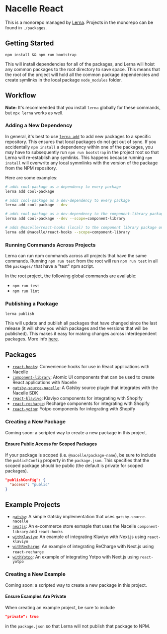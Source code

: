 # Nacelle React

This is a monorepo managed by [Lerna](https://github.com/lerna/lerna). Projects in the monorepo can be found in `./packages`.

## Getting Started

```
npm install && npm run bootstrap
```

This will install dependencies for all of the packages, and Lerna will hoist any common packages to the root directory to save space. This means that the root of the project will hold all the common package dependencies and create symlinks in the local package `node_modules` folder.

## Workflow

**Note:** It's recommended that you install `lerna` globally for these commands, but `npx lerna` works as well.

### Adding a New Dependency

In general, it's best to use [`lerna add`](https://github.com/lerna/lerna/tree/master/commands/add#readme) to add new packages to a specific repository. This ensures that local packages do not get out of sync. If you accidentally `npm install` a dependency within one of the packages, you may have to subsequently run `npm run bootstrap` in the project root so that Lerna will re-establish any symlinks. This happens because running `npm install` will overwrite any local symmlinks with the version of the package from the NPM repository.

Here are some examples:

```bash
# adds cool-package as a dependency to every package
lerna add cool-package

# adds cool-package as a dev-dependency to every package
lerna add cool-package --dev

# adds cool-package as a dev-dependency to the component-library package only
lerna add cool-package --dev --scope=component-library

# adds @nacelle/react-hooks (local) to the component library package only (and automatically creates appropriate symlinks)
lerna add @nacelle/react-hooks --scope=component-library
```

### Running Commands Across Projects

Lerna can run npm commands across all projects that have the same commands. Running `npm run test` from the root will run `npm run test` in all the `packages/` that have a "test" npm script.

In the root project, the following global commands are available:

- `npm run test`
- `npm run lint`

### Publishing a Package

```
lerna publish
```

This will update and publish all packages that have changed since the last release (it will show you which packages and the versions that will be published). This makes it easy for making changes across interdependent packages. More info [here](https://github.com/lerna/lerna/tree/master/commands/publish#readme).

## Packages

- [`react-hooks`](https://github.com/getnacelle/nacelle-react/tree/master/packages/react-hooks): Convenience hooks for use in React applications with Nacelle
- [`component-library`](https://github.com/getnacelle/nacelle-react/tree/master/packages/component-library): Atomic UI components that can be used to create React applications with Nacelle
- [`gatsby-source-nacelle`](https://github.com/getnacelle/nacelle-react/tree/master/packages/gatsby-source-nacelle): A Gatsby source plugin that integrates with the Nacelle SDK
- [`react-klaviyo`](https://github.com/getnacelle/nacelle-react/tree/master/packages/react-klaviyo): Klaviyo components for integrating with Shopify
- [`react-recharge`](https://github.com/getnacelle/nacelle-react/tree/master/packages/react-recharge): Recharge components for integrating with Shopify
- [`react-yotpo`](https://github.com/getnacelle/nacelle-react/tree/master/packages/react-yotpo): Yotpo components for integrating with Shopify

### Creating a New Package

Coming soon: a scripted way to create a new package in this project.

#### Ensure Public Access for Scoped Packages

If your package is scoped (i.e. `@nacelle/package-name`), be sure to include the `publichConfig` property in the `package.json`. This specifies that the scoped package should be public (the default is private for scoped packages).

```json
"publishConfig": {
  "access": "public"
}
```

## Example Projects

- [`gatsby`](https://github.com/getnacelle/nacelle-react/tree/master/examples/gatsby): A simple Gatsby implementation that uses `gatsby-source-nacelle`
- [`nextjs`](https://github.com/getnacelle/nacelle-react/tree/master/examples/nextjs): An e-commerce store exmaple that uses the Nacelle `component-library` and `react-hooks`
- [`withKlaviyo`](<(https://github.com/getnacelle/nacelle-react/tree/master/examples/withKlaviyo)>): An example of integrating Klaviyo with Next.js using `react-klaviyo`
- [`withRecharge`](https://github.com/getnacelle/nacelle-react/tree/master/examples/withRecharge): An example of integrating ReCharge with Next.js using `react-recharge`
- [`withYotpo`](https://github.com/getnacelle/nacelle-react/tree/master/examples/withYotpo): An example of integrating Yotpo with Next.js using `react-yotpo`

### Creating a New Example

Coming soon: a scripted way to create a new package in this project.

#### Ensure Examples Are Private

When creating an example project, be sure to include

```json
"private": true
```

in the `package.json` so that Lerna will not publish that package to NPM.
